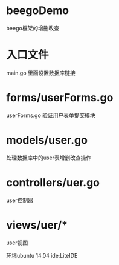 # beegoDemo
beego框架的增删改查

# 入口文件
main.go 里面设置数据库链接
# forms/userForms.go
userForms.go 验证用户表单提交模块

# models/user.go
处理数据库中的user表增删改查操作

# controllers/uer.go
user控制器

# views/uer/*
user视图

环境ubuntu 14.04 ide:LiteIDE
